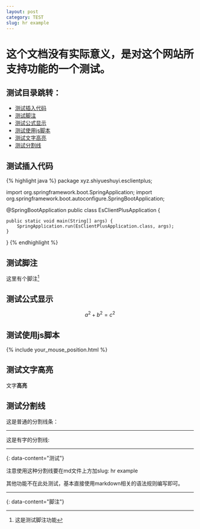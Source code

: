 ```yaml
---
layout: post
category: TEST
slug: hr example
---
```


# 这个文档没有实际意义，是对这个网站所支持功能的一个测试。

## 测试目录跳转：

* [测试插入代码](#测试插入代码)
* [测试脚注](#测试脚注)
* [测试公式显示](#测试公式显示)
* [测试使用js脚本](#测试使用js脚本)
* [测试文字高亮](#测试文字高亮)
* [测试分割线](#测试分割线)

## 测试插入代码

{% highlight java %}
package xyz.shiyueshuyi.esclientplus;

import org.springframework.boot.SpringApplication;
import org.springframework.boot.autoconfigure.SpringBootApplication;

@SpringBootApplication
public class EsClientPlusApplication {

	public static void main(String[] args) {
		SpringApplication.run(EsClientPlusApplication.class, args);
	}

}
{% endhighlight %}

## 测试脚注

这里有个脚注[^1]

## 测试公式显示

$$
a^2+b^2 = c^2
$$

## 测试使用js脚本

{% include your_mouse_position.html %}

## 测试文字高亮

文字**高亮**

## 测试分割线

这是普通的分割线条：

---

这是有字的分割线:

---
{: data-content="测试"}

注意使用这种分割线要在md文件上方加slug: hr example

其他功能不在此处测试，基本直接使用markdown相关的语法规则编写即可。

---
{: data-content="脚注"}

[^1]: 这是测试脚注功能

